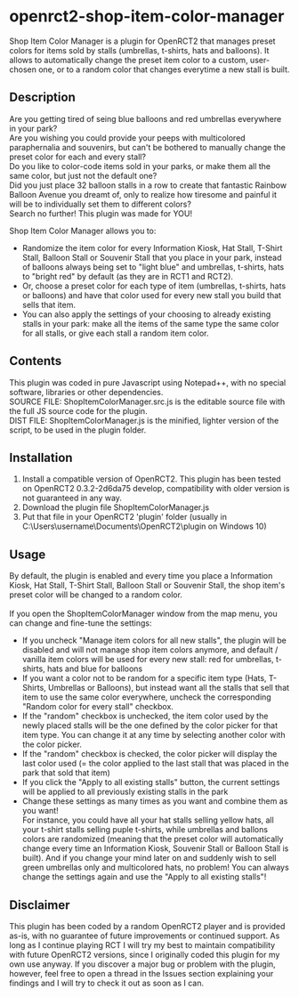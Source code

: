 # openrct2-shop-item-color-manager
Shop Item Color Manager is a plugin for OpenRCT2 that manages preset colors for items sold by stalls (umbrellas, t-shirts, hats and balloons). It allows to automatically change the preset item color to a custom, user-chosen one, or to a random color that changes everytime a new stall is built.

## Description
Are you getting tired of seing blue balloons and red umbrellas everywhere in your park?<br>
Are you wishing you could provide your peeps with multicolored paraphernalia and souvenirs, but can't be bothered to manually change the preset color for each and every stall?<br>
Do you like to color-code items sold in your parks, or make them all the same color, but just not the default one?<br>
Did you just place 32 balloon stalls in a row to create that fantastic Rainbow Balloon Avenue you dreamt of, only to realize how tiresome and painful it will be to individually set them to different colors?<br>
Search no further! This plugin was made for YOU!

Shop Item Color Manager allows you to:
- Randomize the item color for every Information Kiosk, Hat Stall, T-Shirt Stall, Balloon Stall or Souvenir Stall that you place in your park, instead of balloons always being set to "light blue" and umbrellas, t-shirts, hats to "bright red" by default (as they are in RCT1 and RCT2).<br>
- Or, choose a preset color for each type of item (umbrellas, t-shirts, hats or balloons) and have that color used for every new stall you build that sells that item.<br>
- You can also apply the settings of your choosing to already existing stalls in your park: make all the items of the same type the same color for all stalls, or give each stall a random item color. 

## Contents
This plugin was coded in pure Javascript using Notepad++, with no special software, libraries or other dependencies.<br>
SOURCE FILE: ShopItemColorManager.src.js is the editable source file with the full JS source code for the plugin.<br>
DIST FILE: ShopItemColorManager.js is the minified, lighter version of the script, to be used in the plugin folder.

## Installation
1. Install a compatible version of OpenRCT2. This plugin has been tested on OpenRCT2 0.3.2-2d6da75 develop, compatibility with older version is not guaranteed in any way.
2. Download the plugin file ShopItemColorManager.js
3. Put that file in your OpenRCT2 'plugin' folder (usually in C:\Users\username\Documents\OpenRCT2\plugin on Windows 10)

## Usage
By default, the plugin is enabled and every time you place a Information Kiosk, Hat Stall, T-Shirt Stall, Balloon Stall or Souvenir Stall, the shop item's preset color will be changed to a random color.
<br><br>
If you open the ShopItemColorManager window from the map menu, you can change and fine-tune the settings:<br>
- If you uncheck "Manage item colors for all new stalls", the plugin will be disabled and will not manage shop item colors anymore, and default / vanilla item colors will be used for every new stall: red for umbrellas, t-shirts, hats and blue for balloons<br>
- If you want a color not to be random for a specific item type (Hats, T-Shirts, Umbrellas or Balloons), but instead want all the stalls that sell that item to use the same color everywhere, uncheck the corresponding "Random color for every stall" checkbox.<br>
- If the "random" checkbox is unchecked, the item color used by the newly placed stalls will be the one defined by the color picker for that item type. You can change it at any time by selecting another color with the color picker.<br>
- If the "random" checkbox is checked, the color picker will display the last color used (= the color applied to the last stall that was placed in the park that sold that item)<br>
- If you click the "Apply to all existing stalls" button, the current settings will be applied to all previously existing stalls in the park
- Change these settings as many times as you want and combine them as you want! <br>
For instance, you could have all your hat stalls selling yellow hats, all your t-shirt stalls selling puple t-shirts, while umbrellas and ballons colors are randomized (meaning that the preset color will automatically change every time an Information Kiosk, Souvenir Stall or Balloon Stall is built). And if you change your mind later on and suddenly wish to sell green umbrellas only and multicolored hats, no problem! You can always change the settings again and use the "Apply to all existing stalls"!

## Disclaimer
This plugin has been coded by a random OpenRCT2 player and is provided as-is, with no guarantee of future improvements or continued support. As long as I continue playing RCT I will try my best to maintain compatibility with future OpenRCT2 versions, since I originally coded this plugin for my own use anyway.
If you discover a major bug or problem with the plugin, however, feel free to open a thread in the Issues section explaining your findings and I will try to check it out as soon as I can.
